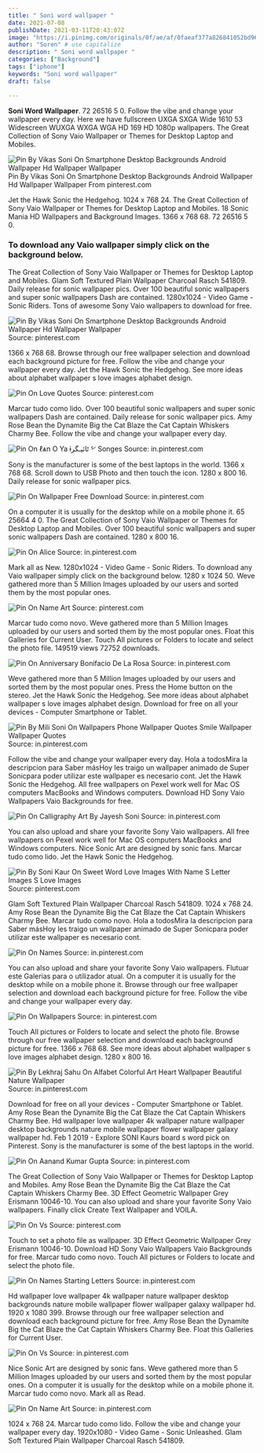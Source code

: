 ```yaml
---
title: " Soni word wallpaper "
date: 2021-07-08
publishDate: 2021-03-11T20:43:07Z
image: "https://i.pinimg.com/originals/0f/ae/af/0faeaf377a826841052bd96ced2174ff.jpg"
author: "Soren" # use capitalize
description: " Soni word wallpaper "
categories: ["Background"]
tags: ["iphone"]
keywords: "Soni word wallpaper"
draft: false

---
```



**Soni Word Wallpaper**. 72 26516 5 0. Follow the vibe and change your wallpaper every day. Here we have fullscreen UXGA SXGA Wide 1610 53 Widescreen WUXGA WXGA WGA HD 169 HD 1080p wallpapers. The Great Collection of Sony Vaio Wallpaper or Themes for Desktop Laptop and Mobiles.

![Pin By Vikas Soni On Smartphone Desktop Backgrounds Android Wallpaper Hd Wallpaper Wallpaper](https://i.pinimg.com/originals/44/eb/63/44eb636a777add26864d9037bc1efdd7.jpg "Pin By Vikas Soni On Smartphone Desktop Backgrounds Android Wallpaper Hd Wallpaper Wallpaper")
Pin By Vikas Soni On Smartphone Desktop Backgrounds Android Wallpaper Hd Wallpaper Wallpaper From pinterest.com


Jet the Hawk Sonic the Hedgehog. 1024 x 768 24. The Great Collection of Sony Vaio Wallpaper or Themes for Desktop Laptop and Mobiles. 18 Sonic Mania HD Wallpapers and Background Images. 1366 x 768 68. 72 26516 5 0.

### To download any Vaio wallpaper simply click on the background below.

The Great Collection of Sony Vaio Wallpaper or Themes for Desktop Laptop and Mobiles. Glam Soft Textured Plain Wallpaper Charcoal Rasch 541809. Daily release for sonic wallpaper pics. Over 100 beautiful sonic wallpapers and super sonic wallpapers Dash are contained. 1280x1024 - Video Game - Sonic Riders. Tons of awesome Sony Vaio wallpapers to download for free.


![Pin By Vikas Soni On Smartphone Desktop Backgrounds Android Wallpaper Hd Wallpaper Wallpaper](https://i.pinimg.com/originals/44/eb/63/44eb636a777add26864d9037bc1efdd7.jpg "Pin By Vikas Soni On Smartphone Desktop Backgrounds Android Wallpaper Hd Wallpaper Wallpaper")
Source: pinterest.com

1366 x 768 68. Browse through our free wallpaper selection and download each background picture for free. Follow the vibe and change your wallpaper every day. Jet the Hawk Sonic the Hedgehog. See more ideas about alphabet wallpaper s love images alphabet design.

![Pin On Love Quotes](https://i.pinimg.com/564x/f4/d7/c9/f4d7c924121ec88eefad50f2cf3c99ff.jpg "Pin On Love Quotes")
Source: pinterest.com

Marcar tudo como lido. Over 100 beautiful sonic wallpapers and super sonic wallpapers Dash are contained. Daily release for sonic wallpaper pics. Amy Rose Bean the Dynamite Big the Cat Blaze the Cat Captain Whiskers Charmy Bee. Follow the vibe and change your wallpaper every day.

![Pin On ℓѧn O Ya ɨٹائيـگر ᔆᣚ Songes](https://i.pinimg.com/originals/eb/7d/24/eb7d24e1437386becde147f7f8a203f9.jpg "Pin On ℓѧn O Ya ɨٹائيـگر ᔆᣚ Songes")
Source: in.pinterest.com

Sony is the manufacturer is some of the best laptops in the world. 1366 x 768 68. Scroll down to USB Photo and then touch the icon. 1280 x 800 16. Daily release for sonic wallpaper pics.

![Pin On Wallpaper Free Download](https://i.pinimg.com/474x/d5/ec/8c/d5ec8c825df0b3ae7c58c183e3ebbd09.jpg "Pin On Wallpaper Free Download")
Source: in.pinterest.com

On a computer it is usually for the desktop while on a mobile phone it. 65 25664 4 0. The Great Collection of Sony Vaio Wallpaper or Themes for Desktop Laptop and Mobiles. Over 100 beautiful sonic wallpapers and super sonic wallpapers Dash are contained. 1280 x 800 16.

![Pin On Alice](https://i.pinimg.com/564x/37/43/a1/3743a1b89e6c71eaa9d60e9b0bceb3f5.jpg "Pin On Alice")
Source: in.pinterest.com

Mark all as New. 1280x1024 - Video Game - Sonic Riders. To download any Vaio wallpaper simply click on the background below. 1280 x 1024 50. Weve gathered more than 5 Million Images uploaded by our users and sorted them by the most popular ones.

![Pin On Name Art](https://i.pinimg.com/736x/8d/91/6a/8d916a6cc7b2eeb9afe427ce1a7c2954.jpg "Pin On Name Art")
Source: pinterest.com

Marcar tudo como novo. Weve gathered more than 5 Million Images uploaded by our users and sorted them by the most popular ones. Float this Galleries for Current User. Touch All pictures or Folders to locate and select the photo file. 149519 views 72752 downloads.

![Pin On Anniversary Bonifacio De La Rosa](https://i.pinimg.com/originals/a4/3c/08/a43c08e2e598a1499cf13f8d4e463364.jpg "Pin On Anniversary Bonifacio De La Rosa")
Source: in.pinterest.com

Weve gathered more than 5 Million Images uploaded by our users and sorted them by the most popular ones. Press the Home button on the stereo. Jet the Hawk Sonic the Hedgehog. See more ideas about alphabet wallpaper s love images alphabet design. Download for free on all your devices - Computer Smartphone or Tablet.

![Pin By Mili Soni On Wallpapers Phone Wallpaper Quotes Smile Wallpaper Wallpaper Quotes](https://i.pinimg.com/originals/8b/8b/b9/8b8bb9708233a1c4af33dfcb7f843ec5.jpg "Pin By Mili Soni On Wallpapers Phone Wallpaper Quotes Smile Wallpaper Wallpaper Quotes")
Source: in.pinterest.com

Follow the vibe and change your wallpaper every day. Hola a todosMira la descripcion para Saber másHoy les traigo un wallpaper animado de Super Sonicpara poder utilizar este wallpaper es necesario cont. Jet the Hawk Sonic the Hedgehog. All free wallpapers on Pexel work well for Mac OS computers MacBooks and Windows computers. Download HD Sony Vaio Wallpapers Vaio Backgrounds for free.

![Pin On Calligraphy Art By Jayesh Soni](https://i.pinimg.com/originals/84/7c/2b/847c2b298a3ea958bc599a141dc5de95.jpg "Pin On Calligraphy Art By Jayesh Soni")
Source: in.pinterest.com

You can also upload and share your favorite Sony Vaio wallpapers. All free wallpapers on Pexel work well for Mac OS computers MacBooks and Windows computers. Nice Sonic Art are designed by sonic fans. Marcar tudo como lido. Jet the Hawk Sonic the Hedgehog.

![Pin By Soni Kaur On Sweet Word Love Images With Name S Letter Images S Love Images](https://i.pinimg.com/736x/fe/a1/ed/fea1ede39a818389fe8faaffd0c906c7.jpg "Pin By Soni Kaur On Sweet Word Love Images With Name S Letter Images S Love Images")
Source: pinterest.com

Glam Soft Textured Plain Wallpaper Charcoal Rasch 541809. 1024 x 768 24. Amy Rose Bean the Dynamite Big the Cat Blaze the Cat Captain Whiskers Charmy Bee. Marcar tudo como novo. Hola a todosMira la descripcion para Saber másHoy les traigo un wallpaper animado de Super Sonicpara poder utilizar este wallpaper es necesario cont.

![Pin On Names](https://i.pinimg.com/564x/09/2e/39/092e39315dd4e9b3b2a3665da93264bb.jpg "Pin On Names")
Source: in.pinterest.com

You can also upload and share your favorite Sony Vaio wallpapers. Flutuar este Galerias para o utilizador atual. On a computer it is usually for the desktop while on a mobile phone it. Browse through our free wallpaper selection and download each background picture for free. Follow the vibe and change your wallpaper every day.

![Pin On Wallpapers](https://i.pinimg.com/originals/3f/63/43/3f63438ad66f2e3be3cce27feb4834ba.jpg "Pin On Wallpapers")
Source: in.pinterest.com

Touch All pictures or Folders to locate and select the photo file. Browse through our free wallpaper selection and download each background picture for free. 1366 x 768 68. See more ideas about alphabet wallpaper s love images alphabet design. 1280 x 800 16.

![Pin By Lekhraj Sahu On Alfabet Colorful Art Heart Wallpaper Beautiful Nature Wallpaper](https://i.pinimg.com/736x/34/f1/b4/34f1b499b9ec7be3ee4585d2e23a1ea2.jpg "Pin By Lekhraj Sahu On Alfabet Colorful Art Heart Wallpaper Beautiful Nature Wallpaper")
Source: in.pinterest.com

Download for free on all your devices - Computer Smartphone or Tablet. Amy Rose Bean the Dynamite Big the Cat Blaze the Cat Captain Whiskers Charmy Bee. Hd wallpaper love wallpaper 4k wallpaper nature wallpaper desktop backgrounds nature mobile wallpaper flower wallpaper galaxy wallpaper hd. Feb 1 2019 - Explore SONI Kaurs board s word pick on Pinterest. Sony is the manufacturer is some of the best laptops in the world.

![Pin On Aanand Kumar Gupta](https://i.pinimg.com/564x/7d/3b/f1/7d3bf1fb9f33c3ca0e37c2d92f6e7139.jpg "Pin On Aanand Kumar Gupta")
Source: in.pinterest.com

The Great Collection of Sony Vaio Wallpaper or Themes for Desktop Laptop and Mobiles. Amy Rose Bean the Dynamite Big the Cat Blaze the Cat Captain Whiskers Charmy Bee. 3D Effect Geometric Wallpaper Grey Erismann 10046-10. You can also upload and share your favorite Sony Vaio wallpapers. Finally click Create Text Wallpaper and VOILA.

![Pin On Vs](https://i.pinimg.com/564x/57/e3/b5/57e3b59d859f19a568e8a748997e4904.jpg "Pin On Vs")
Source: pinterest.com

Touch to set a photo file as wallpaper. 3D Effect Geometric Wallpaper Grey Erismann 10046-10. Download HD Sony Vaio Wallpapers Vaio Backgrounds for free. Marcar tudo como novo. Touch All pictures or Folders to locate and select the photo file.

![Pin On Names Starting Letters](https://i.pinimg.com/736x/3a/be/1d/3abe1d826073b0206b2c4c2873035bee.jpg "Pin On Names Starting Letters")
Source: in.pinterest.com

Hd wallpaper love wallpaper 4k wallpaper nature wallpaper desktop backgrounds nature mobile wallpaper flower wallpaper galaxy wallpaper hd. 1920 x 1080 399. Browse through our free wallpaper selection and download each background picture for free. Amy Rose Bean the Dynamite Big the Cat Blaze the Cat Captain Whiskers Charmy Bee. Float this Galleries for Current User.

![Pin On Vs](https://i.pinimg.com/564x/24/76/13/247613ecdd422eb1c98712b21277ace7.jpg "Pin On Vs")
Source: in.pinterest.com

Nice Sonic Art are designed by sonic fans. Weve gathered more than 5 Million Images uploaded by our users and sorted them by the most popular ones. On a computer it is usually for the desktop while on a mobile phone it. Marcar tudo como novo. Mark all as Read.

![Pin On Name Art](https://i.pinimg.com/originals/0f/ae/af/0faeaf377a826841052bd96ced2174ff.jpg "Pin On Name Art")
Source: in.pinterest.com

1024 x 768 24. Marcar tudo como lido. Follow the vibe and change your wallpaper every day. 1920x1080 - Video Game - Sonic Unleashed. Glam Soft Textured Plain Wallpaper Charcoal Rasch 541809.

